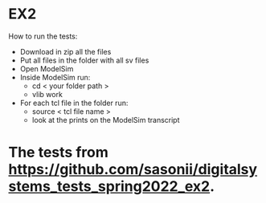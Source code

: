 # EX2
How to run the tests:
* Download in zip all the files
* Put all files in the folder with all sv files
* Open ModelSim
* Inside ModelSim run:
    * cd < your folder path >
    * vlib work
* For each tcl file in the folder run:
    * source < tcl file name >
    * look at the prints on the ModelSim transcript


# The tests from https://github.com/sasonii/digitalsystems_tests_spring2022_ex2.
